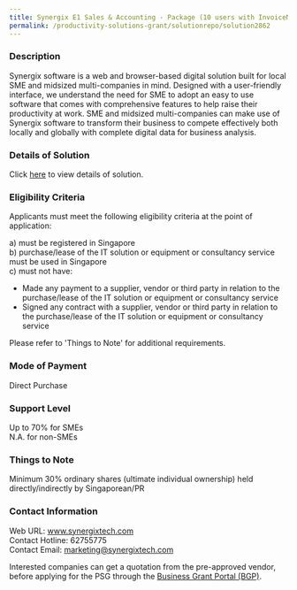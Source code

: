 ```yaml
---
title: Synergix E1 Sales & Accounting - Package (10 users with InvoiceNow) - TH6
permalink: /productivity-solutions-grant/solutionrepo/solution2862
---
```


### Description

Synergix software is a web and browser-based digital solution built for local SME and midsized multi-companies in mind. Designed with a user-friendly interface, we understand the need for SME to adopt an easy to use software that comes with comprehensive features to help raise their productivity at work. SME and midsized multi-companies can make use of Synergix software to transform their business to compete effectively both locally and globally with complete digital data for business analysis.

### Details of Solution

Click <a href='https://www.gobusiness.gov.sg/images/psg/Synergix_E1_Sales__Acc_20210526_Desensitised_Annex_3_Part_2.pdf' target='_blank' rel='noopener'>here</a> to view details of solution.

### Eligibility Criteria

Applicants must meet the following eligibility criteria at the point of application:

a) must be registered in Singapore <br>
b) purchase/lease of the IT solution or equipment or consultancy service must be used in Singapore <br>
c) must not have:
- Made any payment to a supplier, vendor or third party in relation to the purchase/lease of the IT solution or equipment or consultancy service
- Signed any contract with a supplier, vendor or third party in relation to the purchase/lease of the IT solution or equipment or consultancy service

Please refer to 'Things to Note' for additional requirements.

### Mode of Payment
Direct Purchase

### Support Level
Up to 70% for SMEs <br>
N.A. for non-SMEs

### Things to Note
Minimum 30% ordinary shares (ultimate individual ownership) held directly/indirectly by Singaporean/PR

### Contact Information
Web URL: www.synergixtech.com <br>Contact Hotline: 62755775 <br>Contact Email: marketing@synergixtech.com <br>

Interested companies can get a quotation from the pre-approved vendor, before applying for the PSG through the <a target='_blank' rel='noopener' href='https://www.businessgrants.gov.sg/'>Business Grant Portal (BGP)</a>.
